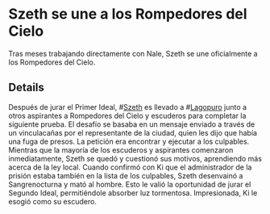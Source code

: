 # Szeth se une a los Rompedores del Cielo
Tras meses trabajando directamente con Nale, Szeth se une oficialmente a los Rompedores del Cielo. 

## Details
Después de jurar el Primer Ideal, #[Szeth](characters/szeth) es llevado a #[Lagopuro](locations/purelake) junto a otros aspirantes a Rompedores del Cielo y escuderos para completar la siguiente prueba. El desafío se basaba en un mensaje enviado a través de un vinculacañas por el representante de la ciudad, quien les dijo que había una fuga de presos. La petición era encontrar y ejecutar a los culpables. Mientras que la mayoría de los escuderos y aspirantes comenzaron inmediatamente, Szeth se quedó y cuestionó sus motivos, aprendiendo más acerca de la ley local. Cuando confirmó con Ki que el administrador de la prisión  estaba también en la lista de los culpables, Szeth desenvainó a Sangrenocturna y mató al hombre. Esto le valió la oportunidad de jurar el Segundo Ideal, permitiéndole absorber luz tormentosa. Impresionada, Ki le esogió como su escudero. 
